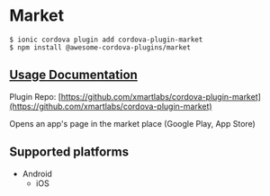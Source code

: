 # Market

```
$ ionic cordova plugin add cordova-plugin-market
$ npm install @awesome-cordova-plugins/market
```

## [Usage Documentation](https://danielsogl.gitbook.io/awesome-cordova-plugins/plugins/market/)

Plugin Repo: [https://github.com/xmartlabs/cordova-plugin-market](https://github.com/xmartlabs/cordova-plugin-market)

Opens an app's page in the market place (Google Play, App Store)

## Supported platforms

- Android
  - iOS
  


